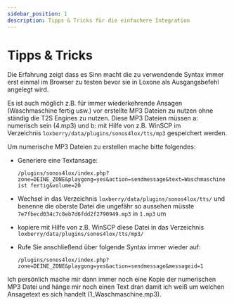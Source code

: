 ```yaml
---
sidebar_position: 1
description: Tipps & Tricks für die einfachere Integration
---
```


# Tipps & Tricks

Die Erfahrung zeigt dass es Sinn macht die zu verwendende Syntax immer erst einmal im Browser zu testen bevor sie in Loxone als Ausgangsbefehl angelegt wird.

Es ist auch möglich z.B. für immer wiederkehrende Ansagen (Waschmaschine fertig usw.) vor erstellte MP3 Dateien zu nutzen ohne ständig die T2S Engines zu nutzen. Diese MP3 Dateien müssen a: numerisch sein (4.mp3) und b: mit Hilfe von z.B. WinSCP im Verzeichnis `loxberry/data/plugins/sonos4lox/tts/mp3` gespeichert werden. 

Um numerische MP3 Dateien zu erstellen mache bitte folgendes:

  - Generiere eine Textansage:

    `/plugins/sonos4lox/index.php?zone=DEINE_ZONE&playgong=yes&action=sendmessage&text=Waschmaschine ist fertig&volume=20`

  - Wechsel in das Verzeichnis `loxberry/data/plugins/sonos4lox/tts/` und benenne die oberste Datei die ungefähr so aussehen müsste `7e7fbecd034c7c8eb7d6fdd2f2790949.mp3` in `1.mp3` um
  - kopiere mit Hilfe von z.B. WinSCP diese Datei in das Verzeichnis `loxberry/data/plugins/sonos4lox/tts/mp3/`
  - Rufe Sie anschließend über folgende Syntax immer wieder auf:
    
    `/plugins/sonos4lox/index.php?zone=DEINE_ZONE&playgong=yes&action=sendmessage&messageid=1`
  
  Ich persönlich mache mir dann immer noch eine Kopie der numerischen MP3 Datei und hänge mir noch einen Text dran damit ich weiß um welchen Ansagetext es sich handelt (1_Waschmaschine.mp3).